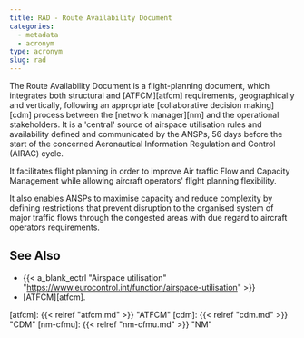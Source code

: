 ```yaml
---
title: RAD - Route Availability Document
categories:
  - metadata
  - acronym
type: acronym
slug: rad
---
```


The Route Availability Document is a flight-planning document, which integrates
both structural and [ATFCM][atfcm] requirements, geographically and vertically,
following an appropriate [collaborative decision making][cdm] process between
the [network manager][nm] and the operational stakeholders.
It is a 'central' source of airspace utilisation rules and availability
defined and communicated by the ANSPs, 56 days before the start of the
concerned Aeronautical Information Regulation and Control (AIRAC) cycle.

It facilitates flight planning in order to improve
Air traffic Flow and Capacity Management while allowing aircraft operators'
flight planning flexibility.

It also enables ANSPs to maximise capacity and reduce complexity by defining
restrictions that prevent disruption to the organised system of major traffic
flows through the congested areas with due regard to aircraft operators
requirements.

## See Also

* {{< a_blank_ectrl "Airspace utilisation" "https://www.eurocontrol.int/function/airspace-utilisation" >}}
* [ATFCM][atfcm].



[atfcm]: {{< relref "atfcm.md" >}} "ATFCM"
[cdm]: {{< relref "cdm.md" >}} "CDM"
[nm-cfmu]: {{< relref "nm-cfmu.md" >}} "NM"

